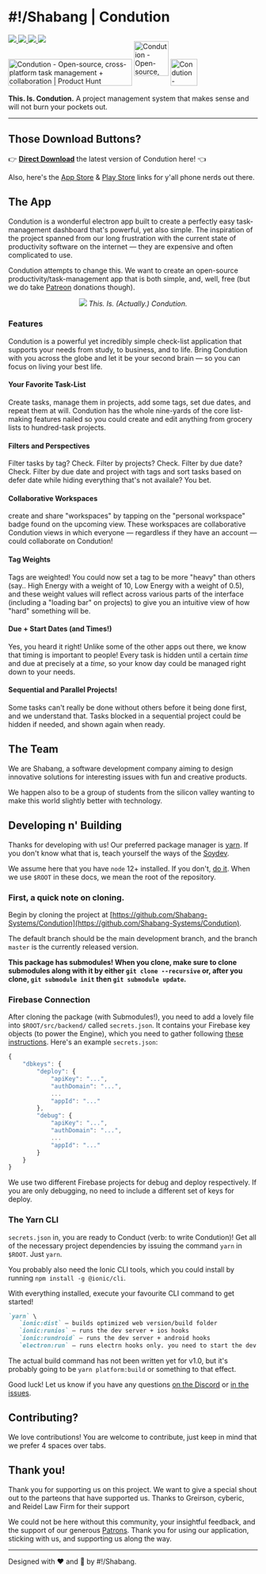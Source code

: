 <h1>#!/Shabang | Condution</h1>

<a href=""><img src="https://img.shields.io/badge/Maintenance%20Level-Actively%20Developed-brightgreen.svg"/> </a>
<a href="https://github.com/Shabang-Systems/Condution/releases/"><img src="https://img.shields.io/github/package-json/v/shabang-systems/condution"/> </a>
<a href="https://github.com/Shabang-Systems/Condution/releases/"><img src="https://img.shields.io/github/downloads/shabang-systems/condution/total"/> </a>
<a href=""><img src="https://img.shields.io/github/license/shabang-systems/condution"/> </a>

<a href="https://www.producthunt.com/posts/condution?utm_source=badge-featured&utm_medium=badge&utm_souce=badge-condution" target="_blank"><img src="https://api.producthunt.com/widgets/embed-image/v1/featured.svg?post_id=285358&theme=light" alt="Condution - Open-source, cross-platform task management + collaboration | Product Hunt" style="width: 250px; height: 54px;" width="250" height="54" /></a>
<a href="https://play.google.com/store/apps/details?id=cf.shabang.condution" target="_blank" style="transform: translateY(-10px)"><img src="https://play.google.com/intl/en_us/badges/static/images/badges/en_badge_web_generic.png" alt="Condution - Open-source, cross-platform task management + collaboration" style="width: auto; height: 70px; transform: translateY(-20px)" height="70" /></a>
<a href="https://apps.apple.com/us/app/condution/id1523249900" target="_blank"><img src="https://developer.apple.com/news/images/download-on-the-app-store-badge.png" alt="Condution - Open-source, cross-platform task management + collaboration" style="width: auto; height: 54px;" height="54" /></a>



**This. Is. Condution.** A project management system that makes sense and will not burn your pockets out.

***

## Those Download Buttons?
👉 [**Direct Download**](https://www.condution.com/#downloads) the latest version of Condution here! 👈 

Also, here's the [App Store](https://apps.apple.com/us/app/condution/id1523249900) & [Play Store](https://play.google.com/store/apps/details?id=cf.shabang.condution) links for y'all phone nerds out there.

## The App
Condution is a wonderful electron app built to create a perfectly easy task-management dashboard that's powerful, yet also simple. The inspiration of the project spanned from our long frustration with the current state of productivity software on the internet — they are expensive and often complicated to use.

Condution attempts to change this. We want to create an open-source productivity/task-management app that is both simple, and, well, free (but we do take [Patreon](https://www.patreon.com/condution) donations though).

<p align="center">
  <img src="https://www.condution.com/app.png" />
  <i>This. Is. (Actually.) Condution.</i>
</p>

### Features 
Condution is a powerful yet incredibly simple check-list application that supports your needs from study, to business, and to life. Bring Condution with you across the globe and let it be your second brain — so you can focus on living your best life.

#### Your Favorite Task-List
Create tasks, manage them in projects, add some tags, set due dates, and repeat them at will. Condution has the whole nine-yards of the core list-making features nailed so you could create and edit anything from grocery lists to hundred-task projects.

#### Filters and Perspectives
Filter tasks by tag? Check. Filter by projects? Check. Filter by due date? Check. Filter by due date and project with tags and sort tasks based on defer date while hiding everything that's not availale? You bet.

#### Collaborative Workspaces
create and share "workspaces" by tapping on the "personal workspace" badge found on the upcoming view. These workspaces are collaborative Condution views in which everyone — regardless if they have an account — could collaborate on Condution!

#### Tag Weights
Tags are weighted! You could now set a tag to be more "heavy" than others (say.. High Energy with a weight of 10, Low Energy with a weight of 0.5), and these weight values will reflect across various parts of the interface (including a "loading bar" on projects) to give you an intuitive view of how "hard" something will be.

#### Due + Start Dates (and Times!)
Yes, you heard it right! Unlike some of the other apps out there, we know that timing is important to people! Every task is hidden until a certain *time* and due at precisely at a *time*, so your know day could be managed right down to your needs.

#### Sequential and Parallel Projects!
Some tasks can't really be done without others before it being done first, and we understand that. Tasks blocked in a sequential project could be hidden if needed, and shown again when ready.

## The Team
We are Shabang, a software development company aiming to design innovative solutions for interesting issues with fun and creative products.

We happen also to be a group of students from the silicon valley wanting to make this world slightly better with technology.

## Developing n' Building
Thanks for developing with us! Our preferred package manager is [yarn](https://yarnpkg.com/). If you don't know what that is, teach yourself the ways of the [Soydev](https://www.urbandictionary.com/define.php?term=Soydev).

We assume here that you have `node` 12+ installed. If you don't, [do it](https://nodejs.org/en/). When we use `$ROOT` in these docs, we mean the root of the repository.

### First, a quick note on cloning.

Begin by cloning the project at [https://github.com/Shabang-Systems/Condution](https://github.com/Shabang-Systems/Condution). 

The default branch should be the main development branch, and the branch `master` is the currently released version.

**This package has submodules! When you clone, make sure to clone submodules along with it by either `git clone --recursive` or, after you clone, `git submodule init` then `git submodule update`.**

### Firebase Connection

After cloning the package (with Submodules!), you need to add a lovely file into `$ROOT/src/backend/` called `secrets.json`. It contains your Firebase key objects (to power the Engine), which you need to gather following [these instructions](https://firebase.google.com/docs/web/setup#config-object). Here's an example `secrets.json`:

```jsx
{
    "dbkeys": {
        "deploy": {
            "apiKey": "...",
            "authDomain": "...",
            ...
            "appId": "..."
        },
        "debug": {
            "apiKey": "...",
            "authDomain": "...",
            ...
            "appId": "..."
        }
    }
}
```

We use two different Firebase projects for debug and deploy respectively. If you are only debugging, no need to include a different set of keys for deploy.

### The Yarn CLI

`secrets.json` in, you are ready to Conduct (verb: to write Condution)! Get all of the necessary project dependencies by issuing the command `yarn` in `$ROOT`. Just `yarn`.

You probably also need the Ionic CLI tools, which you could install by running `npm install -g @ionic/cli`.

With everything installed, execute your favourite CLI command to get started!

```markdown
`yarn` \
   `ionic:dist` — builds optimized web version/build folder
   `ionic:runios` — runs the dev server + ios hooks
   `ionic:rundroid` — runs the dev server + android hooks
   `electron:run` — runs electrn hooks only. you need to start the dev server with any of :point_up_2:
```

The actual build command has not been written yet for v1.0, but it's probably going to be `yarn platform:build` or something to that effect.

Good luck! Let us know if you have any questions [on the Discord](https://discord.gg/3hS7yv3) or [in the issues](https://github.com/Shabang-Systems/Condution/issues).

## Contributing?
We love contributions! You are welcome to contribute, just keep in mind that we prefer 4 spaces over tabs.

## Thank you!
Thank you for supporting us on this project. We want to give a special shout out to the parteons that have supported us. 
Thanks to Greirson, cyberic, and Reidel Law Firm for their support

We could not be here without this community, your insightful feedback, and the support of our generous [Patrons](https://www.patreon.com/condution). Thank you for using our application, sticking with us, and supporting us along the way.

***

Designed with :heart: and :green_salad: by #!/Shabang.
